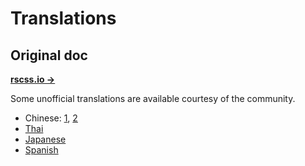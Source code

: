 # Translations

Original doc
-------------
**[rscss.io →](http://rscss.io)**

Some unofficial translations are available courtesy of the community.

- Chinese: [1](https://eddiewen.gitbooks.io/rscss/content/), [2](https://github.com/suhaotian/rscss-zh-cn)
- [Thai](http://rscss.in.th/)
- [Japanese](http://qiita.com/kk6/items/760efba180ec526903db)
- [Spanish](https://github.com/jameskolce/rscss-es)

